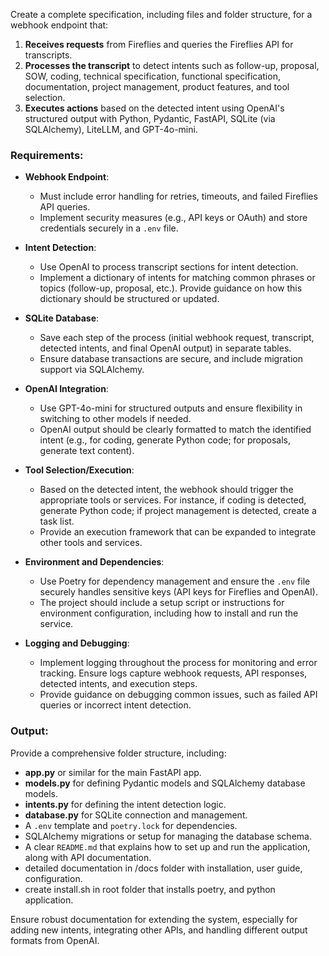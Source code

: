 Create a complete specification, including files and folder structure, for a webhook endpoint that:

1. **Receives requests** from Fireflies and queries the Fireflies API for transcripts.
2. **Processes the transcript** to detect intents such as follow-up, proposal, SOW, coding, technical specification, functional specification, documentation, project management, product features, and tool selection. 
3. **Executes actions** based on the detected intent using OpenAI's structured output with Python, Pydantic, FastAPI, SQLite (via SQLAlchemy), LiteLLM, and GPT-4o-mini.

### Requirements:
- **Webhook Endpoint**:
  - Must include error handling for retries, timeouts, and failed Fireflies API queries.
  - Implement security measures (e.g., API keys or OAuth) and store credentials securely in a `.env` file.
  
- **Intent Detection**:
  - Use OpenAI to process transcript sections for intent detection.
  - Implement a dictionary of intents for matching common phrases or topics (follow-up, proposal, etc.). Provide guidance on how this dictionary should be structured or updated.
  
- **SQLite Database**:
  - Save each step of the process (initial webhook request, transcript, detected intents, and final OpenAI output) in separate tables.
  - Ensure database transactions are secure, and include migration support via SQLAlchemy.

- **OpenAI Integration**:
  - Use GPT-4o-mini for structured outputs and ensure flexibility in switching to other models if needed.
  - OpenAI output should be clearly formatted to match the identified intent (e.g., for coding, generate Python code; for proposals, generate text content).

- **Tool Selection/Execution**:
  - Based on the detected intent, the webhook should trigger the appropriate tools or services. For instance, if coding is detected, generate Python code; if project management is detected, create a task list.
  - Provide an execution framework that can be expanded to integrate other tools and services.

- **Environment and Dependencies**:
  - Use Poetry for dependency management and ensure the `.env` file securely handles sensitive keys (API keys for Fireflies and OpenAI).
  - The project should include a setup script or instructions for environment configuration, including how to install and run the service.

- **Logging and Debugging**:
  - Implement logging throughout the process for monitoring and error tracking. Ensure logs capture webhook requests, API responses, detected intents, and execution steps.
  - Provide guidance on debugging common issues, such as failed API queries or incorrect intent detection.

### Output:
Provide a comprehensive folder structure, including:
- **app.py** or similar for the main FastAPI app.
- **models.py** for defining Pydantic models and SQLAlchemy database models.
- **intents.py** for defining the intent detection logic.
- **database.py** for SQLite connection and management.
- A `.env` template and `poetry.lock` for dependencies.
- SQLAlchemy migrations or setup for managing the database schema.
- A clear `README.md` that explains how to set up and run the application, along with API documentation.
- detailed documentation in /docs folder with installation, user guide, configuration. 
- create install.sh in root folder that installs poetry, and python application.
   
Ensure robust documentation for extending the system, especially for adding new intents, integrating other APIs, and handling different output formats from OpenAI.
